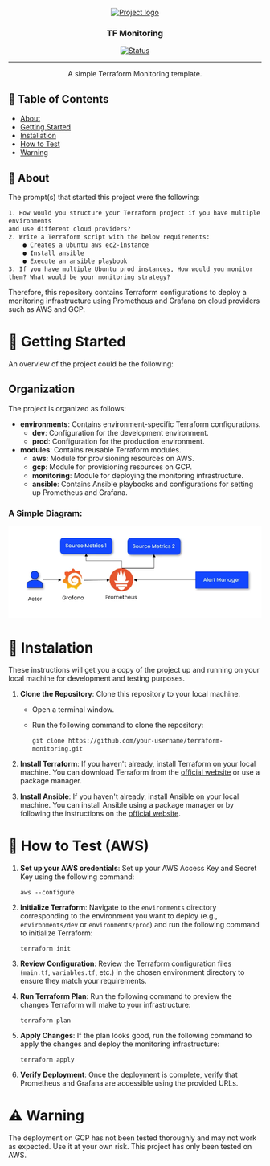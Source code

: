 <p align="center">
  <a href="" rel="noopener">
 <img width=200px height=200px src="https://i.imgur.com/6wj0hh6.jpg" alt="Project logo"></a>
</p>

<h3 align="center">TF Monitoring</h3>

<div align="center">

[![Status](https://img.shields.io/badge/status-active-success.svg)]()

</div>

---

<p align="center"> A simple Terraform Monitoring template.
    <br> 
</p>

## 📝 Table of Contents

- [About](#about)
- [Getting Started](#getting_started)
- [Installation](#install)
- [How to Test](#test)
- [Warning](#warning)



## 🧐 About <a name = "about"></a>

The prompt(s) that started this project were the following: 

```
1. How would you structure your Terraform project if you have multiple environments
and use different cloud providers?
2. Write a Terraform script with the below requirements:
    ● Creates a ubuntu aws ec2-instance
    ● Install ansible
    ● Execute an ansible playbook
3. If you have multiple Ubuntu prod instances, How would you monitor them? What would be your monitoring strategy?

```

Therefore, this repository contains Terraform configurations to deploy a monitoring infrastructure using Prometheus and Grafana on cloud providers such as AWS and GCP.

# 🏁 Getting Started <a name = "getting_started"></a>

An overview of the project could be the following:

## Organization

The project is organized as follows:

- **environments**: Contains environment-specific Terraform configurations.
  - **dev**: Configuration for the development environment.
  - **prod**: Configuration for the production environment.
- **modules**: Contains reusable Terraform modules.
  - **aws**: Module for provisioning resources on AWS.
  - **gcp**: Module for provisioning resources on GCP.
  - **monitoring**: Module for deploying the monitoring infrastructure.
  - **ansible**: Contains Ansible playbooks and configurations for setting up Prometheus and Grafana.

### A Simple Diagram:

![Architecture Diagram](./screenshot-prometheus.png
 "A Simple Diagram")



# 🔧 Instalation <a name = "install"></a>

These instructions will get you a copy of the project up and running on your local machine for development and testing purposes. 

1. **Clone the Repository**: Clone this repository to your local machine.
   
   - Open a terminal window.
   - Run the following command to clone the repository:
   
     ```
     git clone https://github.com/your-username/terraform-monitoring.git
     ```

2. **Install Terraform**: If you haven't already, install Terraform on your local machine. You can download Terraform from the [official website](https://www.terraform.io/downloads.html) or use a package manager.

3. **Install Ansible**: If you haven't already, install Ansible on your local machine. You can install Ansible using a package manager or by following the instructions on the [official website](https://docs.ansible.com/ansible/latest/installation_guide/intro_installation.html).


# 🚀 How to Test (AWS) <a name = "test"></a>

1. **Set up your AWS credentials**: Set up your AWS Access Key and Secret Key using the following command:
    ```
    aws --configure
    ```

4. **Initialize Terraform**: Navigate to the `environments` directory corresponding to the environment you want to deploy (e.g., `environments/dev` or `environments/prod`) and run the following command to initialize Terraform:
    ```
    terraform init
    ```

4. **Review Configuration**: Review the Terraform configuration files (`main.tf`, `variables.tf`, etc.) in the chosen environment directory to ensure they match your requirements.

5. **Run Terraform Plan**: Run the following command to preview the changes Terraform will make to your infrastructure:
    ```
    terraform plan
    ```

6. **Apply Changes**: If the plan looks good, run the following command to apply the changes and deploy the monitoring infrastructure:
    ```
    terraform apply
    ```

7. **Verify Deployment**: Once the deployment is complete, verify that Prometheus and Grafana are accessible using the provided URLs.


# ⚠️ Warning

The deployment on GCP has not been tested thoroughly and may not work as expected. Use it at your own risk. This project has only been tested on AWS.